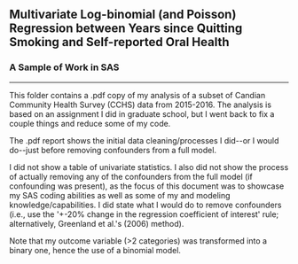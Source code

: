 ## Multivariate Log-binomial (and Poisson) Regression between Years since Quitting Smoking and Self-reported Oral Health 
### A Sample of Work in SAS  
---
This folder contains a .pdf copy of my analysis of a subset of Candian Community Health Survey (CCHS) data from 2015-2016. The analysis is based on an assignment I did in graduate school, but I went back to fix a couple things and reduce some of my code.

The .pdf report shows the initial data cleaning/processes I did--or I would do--just before removing confounders from a full model.

I did not show a table of univariate statistics. I also did not show the process of actually removing any of the confounders from the full model (if confounding was present), as the focus of this document was to showcase my SAS coding abilities as well as some of my and modeling knowledge/capabilities. I did state what I would do to remove confounders (i.e., use the '+-20% change in the regression coefficient of interest' rule; alternatively, Greenland et al.'s (2006) method).

Note that my outcome variable (>2 categories) was transformed into a binary one, hence the use of a binomial model.
